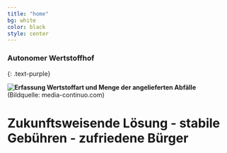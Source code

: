 ```yaml
---
title: "home"
bg: white
color: black
style: center
---
```


### Autonomer Wertstoffhof 
{: .text-purple}

**![Erfassung Wertstoffart und Menge der angelieferten Abfälle](https://lh7-us.googleusercontent.com/OseHZIhL5DUT0B34k1_t7vF6lwCU4DNZrySH-8vwrK-q17YHyCuVKn6ByD0DJN_oEVNYpmXTfGklBv0Z9mJFh-GyjlEzX86dGPNlNH9WHqWMYpjNQmh9e_mTeZNDtESyc7hPz4Bm3rxdoGnn3eBO6Js)**
(Bildquelle: media-continuo.com)

# Zukunftsweisende Lösung - stabile Gebühren - zufriedene Bürger 
<!-- 
{: .text-purple}

Um der Forderung immer längerer Öffnungszeiten gerecht zu werden, bietet der autonome Wertstoffhof eine Lösung, die sowohl Gebührenstabilität als auch Bürgerzufriedenheit durch dauerhafte Verfügbarkeit des Wertstoffhofs zu verbessern. 
-->